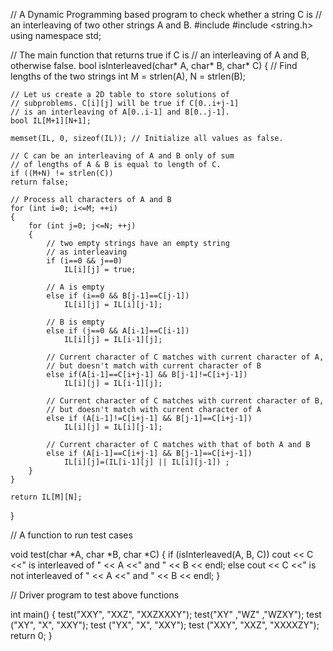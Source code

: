 // A Dynamic Programming based program to check whether a string C is
// an interleaving of two other strings A and B.
#include <iostream>
#include <string.h>
using namespace std;

// The main function that returns true if C is
// an interleaving of A and B, otherwise false.
bool isInterleaved(char* A, char* B, char* C)
{
	// Find lengths of the two strings
	int M = strlen(A), N = strlen(B);

	// Let us create a 2D table to store solutions of
	// subproblems. C[i][j] will be true if C[0..i+j-1]
	// is an interleaving of A[0..i-1] and B[0..j-1].
	bool IL[M+1][N+1];

	memset(IL, 0, sizeof(IL)); // Initialize all values as false.

	// C can be an interleaving of A and B only of sum
	// of lengths of A & B is equal to length of C.
	if ((M+N) != strlen(C))
	return false;

	// Process all characters of A and B
	for (int i=0; i<=M; ++i)
	{
		for (int j=0; j<=N; ++j)
		{
			// two empty strings have an empty string
			// as interleaving
			if (i==0 && j==0)
				IL[i][j] = true;

			// A is empty
			else if (i==0 && B[j-1]==C[j-1])
				IL[i][j] = IL[i][j-1];

			// B is empty
			else if (j==0 && A[i-1]==C[i-1])
				IL[i][j] = IL[i-1][j];

			// Current character of C matches with current character of A,
			// but doesn't match with current character of B
			else if(A[i-1]==C[i+j-1] && B[j-1]!=C[i+j-1])
				IL[i][j] = IL[i-1][j];

			// Current character of C matches with current character of B,
			// but doesn't match with current character of A
			else if (A[i-1]!=C[i+j-1] && B[j-1]==C[i+j-1])
				IL[i][j] = IL[i][j-1];

			// Current character of C matches with that of both A and B
			else if (A[i-1]==C[i+j-1] && B[j-1]==C[i+j-1])
				IL[i][j]=(IL[i-1][j] || IL[i][j-1]) ;
		}
	}

	return IL[M][N];
}

// A function to run test cases

void test(char *A, char *B, char *C)
{
	if (isInterleaved(A, B, C))
		cout << C <<" is interleaved of " << A <<" and " << B << endl;
	else
		cout << C <<" is not interleaved of " << A <<" and " << B << endl;
}


// Driver program to test above functions

int main()
{
	test("XXY", "XXZ", "XXZXXXY");
	test("XY" ,"WZ" ,"WZXY");
	test ("XY", "X", "XXY");
	test ("YX", "X", "XXY");
	test ("XXY", "XXZ", "XXXXZY");
	return 0;
}
